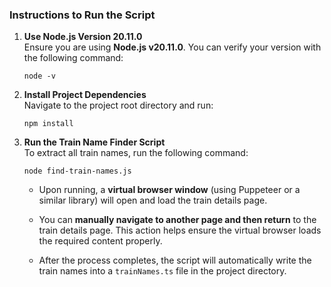 ### **Instructions to Run the Script**

1.  **Use Node.js Version 20.11.0**  
    Ensure you are using **Node.js v20.11.0**. You can verify your version with the following command:
    
    `node -v` 
    
2.  **Install Project Dependencies**  
    Navigate to the project root directory and run:
    
    `npm install` 
    
3.  **Run the Train Name Finder Script**  
    To extract all train names, run the following command:

    `node find-train-names.js` 
    
    -   Upon running, a **virtual browser window** (using Puppeteer or a similar library) will open and load the train details page.
        
    -   You can **manually navigate to another page and then return** to the train details page. This action helps ensure the virtual browser loads the required content properly.
        
    -   After the process completes, the script will automatically write the train names into a `trainNames.ts` file in the project directory.
